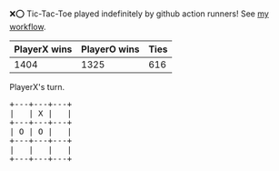 :x::o: Tic-Tac-Toe played indefinitely by github action runners! See [my workflow](.github/workflows/play.yaml).

|PlayerX wins|PlayerO wins|Ties|
|-|-|-|
|1404|1325|616|

PlayerX's turn.

<pre>
+---+---+---+
|   | X |   |
+---+---+---+
| O | O |   |
+---+---+---+
|   |   |   |
+---+---+---+
</pre>